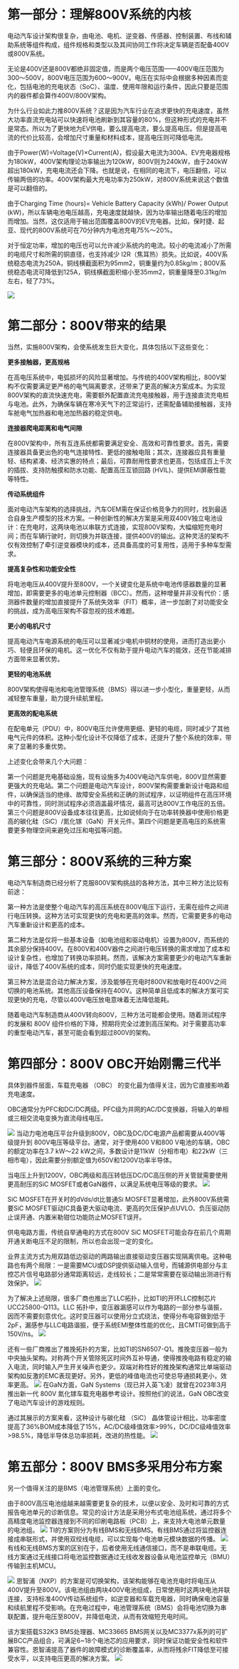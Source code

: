 # 第一部分：理解800V系统的内核

电动汽车设计架构很复杂，由电池、电机、逆变器、传感器、控制装置、布线和辅助系统等组件构成，组件规格和类型以及其间协同工作将决定车辆是否配备400V或800V系统。

无论是400V还是800V都绝非固定值，而是两个电压范围——400V电压范围为300～500V，800V电压范围为600～900V。电压在实际中会根据多种因素而变化，包括电池的充电状态（SoC）、温度、使用年限和运行条件，因此只要是范围内的器件都会算作400V/800V架构。

为什么行业如此力推800V系统？这是因为汽车行业在追求更快的充电速度，虽然大功率直流充电站可以快速将电池刷新到其容量的80%，但这种形式的充电并不是常态。所以为了更快地为EV供电，要么提高电流，要么提高电压。但是提高电流的代价比较高，会增加尺寸重量和材料成本，提高电压则可降低电流。

由于Power(W)=Voltage(V)×Current(A)，假设最大电流为300A、EV充电器规格为180kW，400V架构理论功率输出为120kW，800V则为240kW，由于240kW超出180kW，充电电流还会下降。也就是说，在相同的电流下，电压翻倍，可以传输两倍的功率。400V架构最大充电功率为250kW，对800V系统来说这个数值是可以翻倍的。

由于Charging Time (hours)= Vehicle Battery Capacity (kWh)/ Power Output (kW)，所以车辆电池电压越高，充电速度就越快，因为功率输出随着电压的增加而增加。当然，这仅适用于输出范围覆盖800V的EV充电器。比如，保时捷、起亚、现代的800V系统可在70分钟内为电池充电75%～20%。

对于恒定功率，增加的电压也可以允许减少系统内的电流。较小的电流减小了所需的电缆尺寸和所需的铜直径，也支持减少 I2R（焦耳热）损失。比如说，400V系统稳态电流为250A，铜线横截面积为95mm2，铜重量约为0.85kg/m；800V系统稳态电流可降低到125A，铜线横截面积缩小至35mm2，铜重量降至0.31kg/m左右，轻了73%。

![](../readme.assets/Pasted%20image%2020241222082340.png)

# 第二部分：800V带来的结果

当然，实施800V架构，会使系统发生巨大变化，具体包括以下这些变化：

**更多接触器，更高规格**

在高电压系统中，电弧损坏的风险显著增加。与传统的400V架构相比，800V架构不仅需要满足更严格的电气隔离要求，还带来了更高的解决方案成本。为实现800V架构的直流快速充电，需要额外配置直流充电接触器，用于连接直流充电桩与电池。此外，为确保车辆在寒冷天气下的正常运行，还需配备辅助接触器，支持车舱电气加热器和电池加热器的稳定供电。

**连接器爬电距离和电气间隙**

在800V架构中，所有互连系统都需要满足安全、高效和可靠性要求。首先，需要连接器具备更出色的电气连接特性、更低的接触电阻；其次，连接器应具有重量轻、结构紧凑、经济实惠的特点；最后，可靠耐用性要求也更高，包括成百上千次的插拔、支持防触摸和防水功能、配置高压互锁回路 (HVIL)、提供EMI屏蔽性能等特性。

**传动系统组件**

面对电动汽车架构的选择挑战，汽车OEM需在保证价格竞争力的同时，找到最适合自身生产模型的技术方案。一种创新性的解决方案是采用双400V独立电池设计：在充电时，这两块电池以串联方式连接，实现800V架构，大幅缩短充电时间；而在车辆行驶时，则切换为并联连接，提供400V的输出。这种灵活的架构不仅有效控制了牵引逆变器模块的成本，还具备高度的可复用性，适用于多种车型需求。

**提高复杂性和功能安全性**

将电池电压从400V提升至800V，一个关键变化是系统中电池传感器数量的显著增加，即需要更多的电池单元控制器（BCC）。然而，这种增量并非没有代价：感测器件数量的增加直接提升了系统失效率（FIT）概率，进一步加剧了对功能安全的挑战，成为高电压架构不容忽视的技术难题。

**更小的电机尺寸**

提高电动汽车电源系统的电压可以显著减少电机中铜材的使用，进而打造出更小巧、轻便且环保的电机。这一优化不仅有助于提升电动汽车的能效，还在节能减排方面带来显著优势。

**更轻的电池系统**

800V架构使得电池和电池管理系统（BMS）得以进一步小型化，重量更轻，从而减轻整车重量，助力提升续航里程。

**更高效的配电系统** 

在配电单元（PDU）中，800V电压允许使用更细、更轻的电缆，同时减少了其他电气元件的体积。这种小型化设计不仅降低了成本，还提升了整个系统的效率，带来了显著的多重优势。

上述变化会带来几个大问题：

第一个问题是充电基础设施，现有设施多为400V电动汽车供电，800V显然需要更强大的充电站。第二个问题是电动汽车设计，800V架构需要重新设计电路和组件，以确保适当的绝缘、故障安全系统和正确的测试程序，以证明组件在高压环境中的可靠性，同时测试程序必须涵盖最坏情况，最高可达800V工作电压的五倍。第三个问题是800V设备成本往往更高，比如说倾向于在功率转换器中使用价格更高的碳化硅（SiC）/氮化镓（GaN）开关元件。第四个问题是更高电压的系统需要更多物理空间来避免过压和电弧等问题。

# 第三部分：800V系统的三种方案

电动汽车制造商已经分析了克服800V架构挑战的各种方法，其中三种方法比较有前途：

第一种方法是使整个电动汽车的高压系统在800V电压下运行，无需在组件之间进行电压转换。这种方法可实现更快的充电和更高的效率。然而，它需要更多的电动汽车重新设计和更高的成本。

第二种方法是仅将一些基本设备（如电池组和驱动电机）设置为800V，而系统的其余部分保持400V。在800V和400V器件之间进行电压转换的需求增加了成本和设计复杂性，也增加了转换功率损耗。然而，该解决方案需要更少的电动汽车重新设计，降低了400V系统的成本，同时仍能实现更快的充电速度。

第三种方法是混合动力解决方案，涉及能够在充电时800V和放电时在400V之间切换的电池系统。其他高压设备保持在400V。这种简单且低成本的解决方案可实现更快的充电，尽管以400V电压放电意味着无法降低能耗。

随着电动汽车制造商从400V转向800V，三种方法可能都会使用。随着测试程序的发展和 800V 组件价格的下降，预期将完全过渡到高压架构。对于需要高功率的重型电动汽车，甚至可能会看到超过800V的架构。

# **第四部分：800V OBC开始刚需三代半**
具体到器件层面，车载充电器 （OBC） 的变化最为值得关注，因为它直接影响着充电速度。

OBC通常分为PFC和DC/DC两级。PFC级为并网的AC/DC变换器，将输入的单相或三相交流电变换为直流母线电压。

![](../readme.assets/Pasted%20image%2020241222082426.png)
当动力电池电压平台升级到800V，OBC及DC/DC电源产品都需要从400V等级提升到 800V电压等级平台。通常，对于使用400 V和800 V电池的车辆，OBC的额定功率在3.7 kW～22 kW之间，多数设计是11kW（分相市电）和22kW（三相市电），因此需要分别额定值为650V和1200V功率半导体。

当电压上升到1200V，OBC两级和高压转低压DC/DC高压侧的开关管就需要使用更高耐压的SiC MOSFET或者GaN器件，以满足系统电压等级的要求。
![](../readme.assets/Pasted%20image%2020241222082433.png)

SiC MOSFET在开关时的dVds/dt比普通Si MOSFET显著增加，此外800V系统需要SiC MOSFET驱动IC具备更大驱动电流、更高的欠压保护点UVLO、负压驱动防止误开通、内置米勒钳位功能防止MOSFET误开。

供电电路方面，传统自举通电的方式在800V SiC MOSFET可能会存在前几个周期开通关断电压不足的限制，所以也会出现一定的变化。

业界主流方式为用双路低边驱动的两路输出直接驱动变压器实现隔离供电。这种电路也有两个局限：一是需要MCU或DSP提供驱动输入信号，而辅源供电部分与主控芯片信号电路部分通常距离较远，走线较长；二是常常需要在驱动输出测进行有效保护。
![](../readme.assets/Pasted%20image%2020241222082445.png)

为了解决上述局限，很多厂商也推出了LLC拓扑，比如TI的开环LLC控制芯片UCC25800-Q113。LLC 拓扑中，变压器漏感可以作为电路的一部分参与谐振，因而不需要刻意优化。这时变压器可以使用分立式绕法，使得分布电容做到低于2pF，漏感参与LLC电路谐振，便于系统EMI整体性能的优化，且CMTI可做到高于150V/ns。
![](../readme.assets/Pasted%20image%2020241222082454.png)

还有一些厂商推出了推挽拓扑的方案，比如TI的SN6507-Q1。推挽变压器一般为中央抽头架构。对称两个开关管除死区时间外互补导通，使得推挽电路有稳定的输入电流，同时输入产生开关噪声也更少。双端对称性好的推挽架构通常比单端驱动架构如反激的EMC表现更好。另外，更低的峰值电流也可使总导通损耗更小，效率更高。
![](../readme.assets/Pasted%20image%2020241222082502.png)
在GaN方面，GaN Systems（现已并入英飞凌）就曾在2023年3月推出新一代 800V 氮化镓车载充电器参考设计。按照他们的说法，GaN OBC改变了电动汽车设计的游戏规则。

通过其展示的方案来看，这种设计与碳化硅 （SiC） 晶体管设计相比，功率密度提高了36%BOM成本降低了15%，AC/DC级峰值效率>99%，DC/DC级峰值效率>98.5%，降低半导体总功率损耗，改进的热性能。
![](../readme.assets/Pasted%20image%2020241222082524.png)

# **第五部分：800V BMS多采用分布方案**
另一个值得关注的是BMS（电池管理系统）上面的变化。

由于800V高压电池组越来越需要更复杂的技术，以便以安全、及时和可靠的方式报告电池单元的诊断信息。常见的设计方法是采用分布式电池组系统，通过将多个高精度电池监控器连接到不同的印刷电路板（PCB）上，来支持大电池单元数量的电池组。
![](../readme.assets/Pasted%20image%2020241222082536.png)
TI的方案则分为有线BMS和无线BMS。有线BMS通过将监控器连接成串联形式，并使用双绞线电缆，可以实现每个电池单元模块数据的传播。
![](../readme.assets/Pasted%20image%2020241222082545.png)
有线和无线BMS方案的区别在于，后者使用无线通信接口，而不是串联电缆。无线方案通过无线接口将电池监控数据通过无线收发器设备从电池监控单元（BMU）传输到主机MCU。

![](../readme.assets/Pasted%20image%2020241222082552.png)
恩智浦（NXP）的方案是可切换架构，该架构能够在电池充电时将电压从400V提升至800V。该电池组由两块400V电池组成，日常使用时这两块电池并联连接，支持标准400V传动系统组件，如逆变器和车载充电器，同时确保电池容量和续航里程不受影响。在充电过程中，电池管理系统（BMS）会将电池切换为串联配置，提升电压至800V，并降低电流，从而有效缩短充电时间。

该方案搭载S32K3 BMS处理器、MC33665 BMS网关以及MC3377x系列的可扩展BCC产品组合，可满足6~18个电池芯的应用要求，同时保证功能安全性和软件兼容性。恩智浦提高了器件的故障模式的诊断覆盖率，从而将残余FIT降低至可接受水平，以支持电压更高的解决方案。
![](../readme.assets/Pasted%20image%2020241222082602.png)















